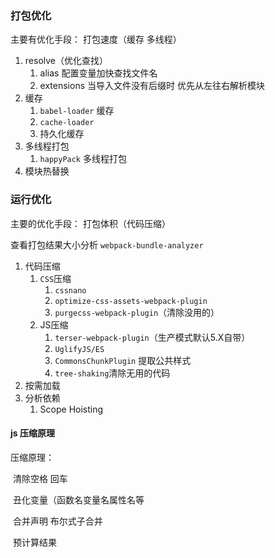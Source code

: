 ### 打包优化

主要有优化手段： 打包速度（缓存 多线程） 

1. resolve（优化查找）
   1. alias 配置变量加快查找文件名
   2. extensions 当导入文件没有后缀时 优先从左往右解析模块
2. 缓存
   1. `babel-loader` 缓存
   2. `cache-loader `
   3. 持久化缓存
3. 多线程打包
   1. `happyPack` 多线程打包
4. 模块热替换

### 运行优化 

主要的优化手段： 打包体积（代码压缩）

查看打包结果大小分析 `webpack-bundle-analyzer`

1. 代码压缩
   1. `CSS`压缩
      1. `cssnano`
      2. `optimize-css-assets-webpack-plugin`
      3. `purgecss-webpack-plugin`（清除没用的）
   2. JS压缩
      1. `terser-webpack-plugin`（生产模式默认5.X自带）
      2. `UglifyJS/ES`
      3. `CommonsChunkPlugin` 提取公共样式
      4. `tree-shaking`清除无用的代码
2. 按需加载
3. 分析依赖
   1. Scope Hoisting

#### js 压缩原理

压缩原理：

​	清除空格 回车

​	丑化变量（函数名变量名属性名等

​	合并声明 布尔式子合并

​	预计算结果

​	
